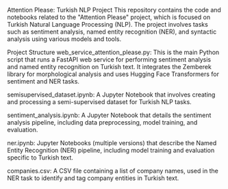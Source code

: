 Attention Please: Turkish NLP Project
This repository contains the code and notebooks related to the "Attention Please" project, which is focused on Turkish Natural Language Processing (NLP). The project involves tasks such as sentiment analysis, named entity recognition (NER), and syntactic analysis using various models and tools.

Project Structure
web_service_attention_please.py: This is the main Python script that runs a FastAPI web service for performing sentiment analysis and named entity recognition on Turkish text. It integrates the Zemberek library for morphological analysis and uses Hugging Face Transformers for sentiment and NER tasks.

semisupervised_dataset.ipynb: A Jupyter Notebook that involves creating and processing a semi-supervised dataset for Turkish NLP tasks.

sentiment_analysis.ipynb: A Jupyter Notebook that details the sentiment analysis pipeline, including data preprocessing, model training, and evaluation.

ner.ipynb: Jupyter Notebooks (multiple versions) that describe the Named Entity Recognition (NER) pipeline, including model training and evaluation specific to Turkish text.

companies.csv: A CSV file containing a list of company names, used in the NER task to identify and tag company entities in Turkish text.
